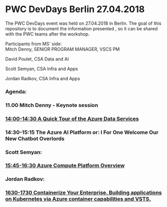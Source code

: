 # PWC DevDays Berlin 27.04.2018

The PWC DevDays event was held on 27.04.2018 in Berlin. 
The goal of this repository is to document the information presented , so it can be shared with the PWC teams after the workshop.

Participants from MS' side:<br/>
Mitch Denny, SENIOR PROGRAM MANAGER, VSCS PM

David Poulet, CSA Data and AI 

Scott Semyan, CSA Infra and Apps

Jordan Radkov, CSA Infra and Apps

### Agenda:
### 11.00 Mitch Denny - Keynote session

### [14:00-14:30 A Quick Tour of the Azure Data Services](https://github.com/dannradkov/pwcdevdays/tree/master/pwc_devdays_27_04_2018/Data_AI)
### 14:30-15:15 The Azure AI Platform or: I For One Welcome Our New Chatbot Overlords

### Scott Semyan: 
### [15:45-16:30 Azure Compute Platform Overview](https://github.com/dannradkov/pwcdevdays/tree/master/pwc_devdays_27_04_2018/AzurePaaS)

### Jordan Radkov:
### [1630-1730 Containerize Your Enterprise. Building applications on Kubernetes via Azure container capabilities and VSTS.](https://github.com/dannradkov/pwcdevdays/tree/master/pwc_devdays_27_04_2018/Containers)
